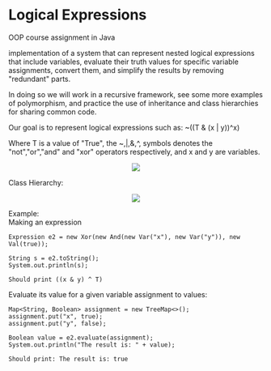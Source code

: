 # Logical Expressions

OOP course assignment in Java

implementation of a system that can represent nested logical expressions that include variables, evaluate their truth values for specific variable assignments, convert them, and simplify the results by removing "redundant" parts.

In doing so we will work in a recursive framework, see some more examples of polymorphism, and practice the use of inheritance and class hierarchies for sharing common code.

Our goal is to represent logical expressions such as: ~((T & (x | y))^x)

Where T is a value of "True", the ~,|,&,^, symbols denotes the "not","or","and" and "xor" operators respectively, and x and y are variables.
<p align="center">
  <img 
    src="https://user-images.githubusercontent.com/92651125/155814934-29d234ba-ec83-4e84-995f-2b4fe20c42e5.svg"
  >
</p>

Class Hierarchy:

<p align="center">
  <img 
    src="https://user-images.githubusercontent.com/92651125/155814791-ea39188f-e40c-4ad2-8cfe-70fead9c46af.svg"
  >
</p>

Example:  
Making an expression
```
Expression e2 = new Xor(new And(new Var("x"), new Var("y")), new Val(true));

String s = e2.toString();
System.out.println(s);

Should print ((x & y) ^ T)
```

Evaluate its value for a given variable assignment to values:
```
Map<String, Boolean> assignment = new TreeMap<>();
assignment.put("x", true);
assignment.put("y", false);

Boolean value = e2.evaluate(assignment);
System.out.println("The result is: " + value);

Should print: The result is: true
```
